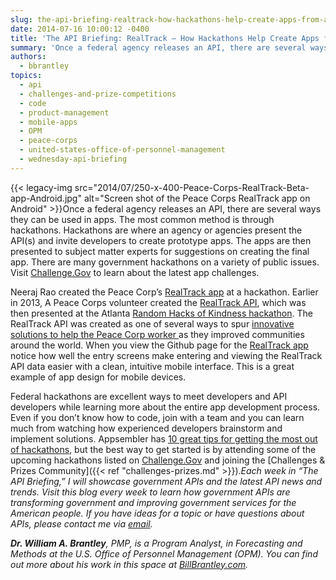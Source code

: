 ```yaml
---
slug: the-api-briefing-realtrack-how-hackathons-help-create-apps-from-apis
date: 2014-07-16 10:00:12 -0400
title: 'The API Briefing: RealTrack – How Hackathons Help Create Apps from APIs'
summary: 'Once a federal agency releases an API, there are several ways they can be used in apps. The most common method is through hackathons. Hackathons are where an agency or agencies present the API(s) and invite developers to create prototype apps. The apps'
authors:
  - bbrantley
topics:
  - api
  - challenges-and-prize-competitions
  - code
  - product-management
  - mobile-apps
  - OPM
  - peace-corps
  - united-states-office-of-personnel-management
  - wednesday-api-briefing
---
```


{{< legacy-img src="2014/07/250-x-400-Peace-Corps-RealTrack-Beta-app-Android.jpg" alt="Screen shot of the Peace Corps RealTrack app on Android" >}}Once a federal agency releases an API, there are several ways they can be used in apps. The most common method is through hackathons. Hackathons are where an agency or agencies present the API(s) and invite developers to create prototype apps. The apps are then presented to subject matter experts for suggestions on creating the final app. There are many government hackathons on a variety of public issues. Visit <a href="https://challenge.gov/" target="_blank">Challenge.Gov</a> to learn about the latest app challenges.

Neeraj Rao created the Peace Corp’s <a href="https://github.com/PeaceCorps/realtrack-android" target="_blank">RealTrack app</a> at a hackathon. Earlier in 2013, A Peace Corps volunteer created the <a href="https://github.com/PeaceCorps/realtrack-indicators-api" target="_blank">RealTrack API</a>, which was then presented at the Atlanta <a href="http://www.rhok.org/" target="_blank">Random Hacks of Kindness hackathon</a>. The RealTrack API was created as one of several ways to spur <a href="http://www.peacecorpsconnect.org/2014/02/national-peace-corps-association-facilitates-google-tablet-donation-to-departing-peace-corps-trainees/" target="_blank">innovative solutions to help the Peace Corp worker </a>as they improved communities around the world. When you view the Github page for the <a href="https://github.com/PeaceCorps/realtrack-android" target="_blank">RealTrack app</a> notice how well the entry screens make entering and viewing the RealTrack API data easier with a clean, intuitive mobile interface. This is a great example of app design for mobile devices.

Federal hackathons are excellent ways to meet developers and API developers while learning more about the entire app development process. Even if you don’t know how to code, join with a team and you can learn much from watching how experienced developers brainstorm and implement solutions. Appsembler has <a href="http://appsembler.com/blog/10-tips-for-hackathon-success/" target="_blank">10 great tips for getting the most out of hackathons</a>, but the best way to get started is by attending some of the upcoming hackathons listed on <a href="https://challenge.gov/" target="_blank">Challenge.Gov</a> and joining the [Challenges & Prizes Community]({{< ref "challenges-prizes.md" >}})._Each week in “The API Briefing,” I will showcase government APIs and the latest API news and trends. Visit this blog every week to learn how government APIs are transforming government and improving government services for the American people. If you have ideas for a topic or have questions about APIs, please contact me via_ [_email_](mailto:%20William.Brantley@opm.gov)_._

**_Dr. William A. Brantley_**_, PMP, is a Program Analyst, in Forecasting and Methods at the U.S. Office of Personnel Management (OPM). You can find out more about his work in this space at_ [_BillBrantley.com_](http://billbrantley.com/)_._
